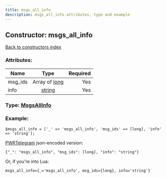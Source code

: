 ```yaml
---
title: msgs_all_info
description: msgs_all_info attributes, type and example
---
```

## Constructor: msgs\_all\_info  
[Back to constructors index](index.md)



### Attributes:

| Name     |    Type       | Required |
|----------|:-------------:|---------:|
|msg\_ids|Array of [long](../types/long.md) | Yes|
|info|[string](../types/string.md) | Yes|



### Type: [MsgsAllInfo](../types/MsgsAllInfo.md)


### Example:

```
$msgs_all_info = ['_' => 'msgs_all_info', 'msg_ids' => [long], 'info' => 'string'];
```  

[PWRTelegram](https://pwrtelegram.xyz) json-encoded version:

```
{"_": "msgs_all_info", "msg_ids": [long], "info": "string"}
```


Or, if you're into Lua:  


```
msgs_all_info={_='msgs_all_info', msg_ids={long}, info='string'}

```


